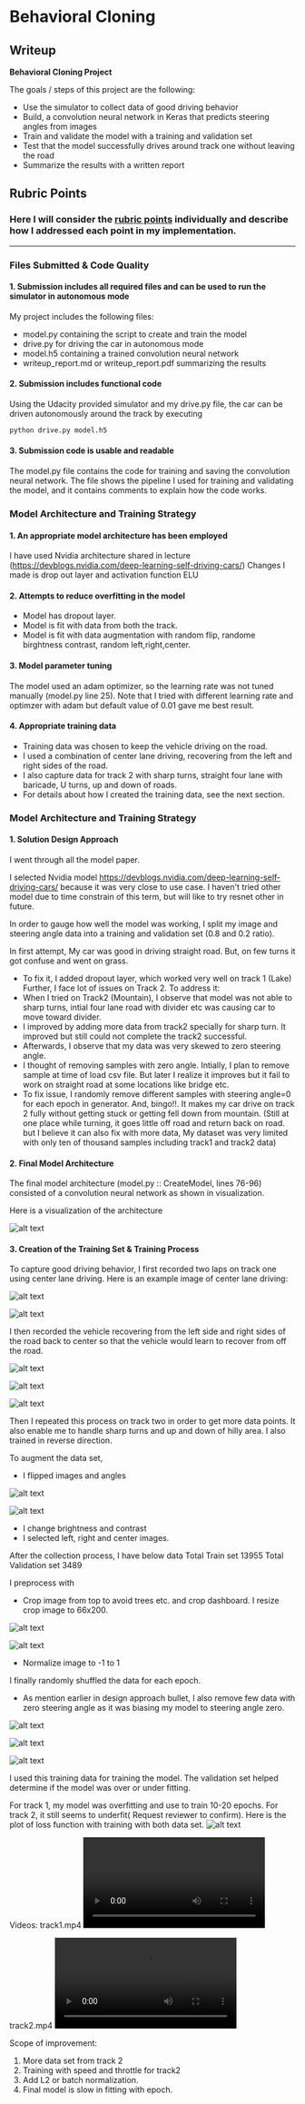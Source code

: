 # **Behavioral Cloning** 

## Writeup


**Behavioral Cloning Project**

The goals / steps of this project are the following:
* Use the simulator to collect data of good driving behavior
* Build, a convolution neural network in Keras that predicts steering angles from images
* Train and validate the model with a training and validation set
* Test that the model successfully drives around track one without leaving the road
* Summarize the results with a written report


[//]: # (Image References)

[image1]: ./writeupimage/model.png "Model Visualization"
[image2]: ./writeupimage/T1_Org.jpg "Track1 Orginal"
[image3]: ./writeupimage/T2_Org.jpg "Track2 Orginal"
[image4]: ./writeupimage/R1_1.jpg "Recovery Image"
[image5]: ./writeupimage/R1_2.jpg "Recovery Image"
[image6]: ./writeupimage/R1_3.jpg "Recovery Image"
[image7]: ./writeupimage/Normal.jpg "Normal Image"
[image8]: ./writeupimage/Flip.jpg "Flipped Image"
[image9]: ./writeupimage/crop.jpg "Crop Image"
[image10]: ./writeupimage/Trainset.png "Trainset Image"
[image11]: ./writeupimage/Validationset.png "Validationset Image"
[image12]: ./writeupimage/Truncate.png "Truncate Image"
[image13]: ./writeupimage/Loss.png "Loss Image"

## Rubric Points
### Here I will consider the [rubric points](https://review.udacity.com/#!/rubrics/432/view) individually and describe how I addressed each point in my implementation.  

---
### Files Submitted & Code Quality

#### 1. Submission includes all required files and can be used to run the simulator in autonomous mode

My project includes the following files:
* model.py containing the script to create and train the model
* drive.py for driving the car in autonomous mode
* model.h5 containing a trained convolution neural network 
* writeup_report.md or writeup_report.pdf summarizing the results

#### 2. Submission includes functional code
Using the Udacity provided simulator and my drive.py file, the car can be driven autonomously around the track by executing 
```sh
python drive.py model.h5
```

#### 3. Submission code is usable and readable

The model.py file contains the code for training and saving the convolution neural network. The file shows the pipeline I used for training and validating the model, and it contains comments to explain how the code works.

### Model Architecture and Training Strategy

#### 1. An appropriate model architecture has been employed
I have used Nvidia architecture shared in lecture (https://devblogs.nvidia.com/deep-learning-self-driving-cars/)
Changes I made is drop out layer and activation function ELU

#### 2. Attempts to reduce overfitting in the model
* Model has dropout layer.
* Model is fit with data from both the track.
* Model is fit with data augmentation with random flip, randome birghtness contrast, random left,right,center.

#### 3. Model parameter tuning

The model used an adam optimizer, so the learning rate was not tuned manually (model.py line 25).
Note that I tried with different learning rate and optimzer with adam but default value of 0.01 gave me best result.

#### 4. Appropriate training data

* Training data was chosen to keep the vehicle driving on the road.
* I used a combination of center lane driving, recovering from the left and right sides of the road.
* I also capture data for track 2 with sharp turns, straight four lane with baricade, U turns, up and down of roads.
* For details about how I created the training data, see the next section. 

### Model Architecture and Training Strategy

#### 1. Solution Design Approach

I went through all the model paper.

I selected Nvidia model https://devblogs.nvidia.com/deep-learning-self-driving-cars/ because it was very close to use case. I haven't tried other model due to time constrain of this term, but will like to try resnet other in future.

In order to gauge how well the model was working, I split my image and steering angle data into a training and validation set (0.8 and 0.2 ratio). 

In first attempt, My car was good in driving straight road. But, on few turns it got confuse and went on grass.
* To fix it, I added dropout layer, which worked very well on track 1 (Lake)
Further, I face lot of issues on Track 2. To address it:
* When I tried on Track2 (Mountain), I observe that model was not able to sharp turns, intial four lane road with divider etc was causing car to move toward divider.
* I improved by adding more data from track2 specially for sharp turn. It improved but still could not complete the track2 successful.
* Afterwards, I observe that my data was very skewed to zero steering angle.
* I thought of removing samples with zero angle. Intially, I plan to remove sample at time of load csv file. But later I realize it improves but it fail to work on straight road at some locations like bridge etc.
* To fix issue, I randomly remove different samples with steering angle=0 for each epoch in generator. And, bingo!!. It makes my car drive on track 2 fully without getting stuck or getting fell down from mountain. (Still at one place while turning, it goes little off road and return back on road. but I believe it can also fix with more data, My dataset was very limited with only ten of thousand samples including track1 and track2 data)

#### 2. Final Model Architecture

The final model architecture (model.py :: CreateModel, lines 76-96) consisted of a convolution neural network as shown in visualization.

Here is a visualization of the architecture

![alt text][image1]

#### 3. Creation of the Training Set & Training Process

To capture good driving behavior, I first recorded two laps on track one using center lane driving. Here is an example image of center lane driving:

![alt text][image2]

![alt text][image3]

I then recorded the vehicle recovering from the left side and right sides of the road back to center so that the vehicle would learn to recover from off the road.

![alt text][image4]

![alt text][image5]

![alt text][image6]

Then I repeated this process on track two in order to get more data points. It also enable me to handle sharp turns and up and down of hilly area.
I also trained in reverse direction.

To augment the data set, 
* I flipped images and angles

![alt text][image7]

![alt text][image8]

* I change brightness and contrast
* I selected left, right and center images.

After the collection process, I have below data
Total Train set 13955
Total Validation set 3489

I preprocess with
* Crop image from top to avoid trees etc. and crop dashboard. I resize crop image to 66x200.

![alt text][image7]

![alt text][image9]

* Normalize image to -1 to 1

I finally randomly shuffled the data for each epoch. 

* As mention earlier in design approach bullet, I also remove few data with zero steering angle as it was biasing my model to steering angle zero.

![alt text][image10]

![alt text][image11]

![alt text][image12]

I used this training data for training the model. The validation set helped determine if the model was over or under fitting.

For track 1, my model was overfitting and use to train 10-20 epochs.
For track 2, it still seems to underfit( Request reviewer to confirm). Here is the plot of loss function with training with both data set.
![alt text][image13]

Videos:
track1.mp4
<video width="320" height="160" controls>
  <source src="track1.mp4" type="video/mp4">
</video>

track2.mp4
<video width="320" height="160" controls>
  <source src="track2.mp4" type="video/mp4">
</video>

Scope of improvement:
1. More data set from track 2
2. Training with speed and throttle for track2
3. Add L2 or batch normalization.
4. Final model is slow in fitting with epoch.
